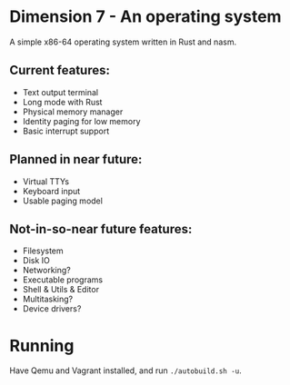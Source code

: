 # Dimension 7 - An operating system
A simple x86-64 operating system written in Rust and nasm.

## Current features:
* Text output terminal
* Long mode with Rust
* Physical memory manager
* Identity paging for low memory
* Basic interrupt support

## Planned in near future:
* Virtual TTYs
* Keyboard input
* Usable paging model

## Not-in-so-near future features:
* Filesystem
* Disk IO
* Networking?
* Executable programs
* Shell & Utils & Editor
* Multitasking?
* Device drivers?

# Running
Have Qemu and Vagrant installed, and run `./autobuild.sh -u`.
